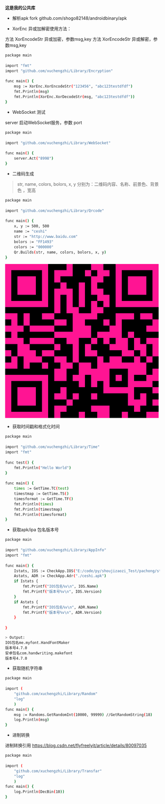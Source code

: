 **这是我的公共库**
- 解析apk fork github.com/shogo82148/androidbinary/apk

- XorEnc 异或加解密使用方法：

方法 XorEncodeStr 异或加密，参数msg,key
方法 XorEncodeStr 异或解密，参数msg,key

```bash
package main

import "fmt"
import "github.com/xuchengzhi/Library/Encryption"

func main() {
    msg := XorEnc.XorEncodeStr("123456", "abc123testdfdf")
    fmt.Println(msg)
    fmt.Println(XorEnc.XorDecodeStr(msg, "abc123testdfdf"))
}
```
- WebSocket 测试

server 启动WebSocket服务，参数 port 
```bash
package main

import "github.com/xuchengzhi/Library/WebSocket"

func main() {
    server.Act("8998")
}
```
- 二维码生成
> str, name, colors, bolors, x, y 分别为：二维码内容、名称、前景色、背景色 ，宽高
```bash
package main

import "github.com/xuchengzhi/Library/Qrcode"

func main() {
    x, y := 500, 500
    name := "ceshi"
    str := "http://www.baidu.com"
    bolors := "FF1493"
    colors := "000000"
    Qr.Builds(str, name, colors, bolors, x, y)
}
```
![enter description here](https://github.com/xuchengzhi/Library/blob/master/Qrcode/ceshi.png)

- 获取时间戳和格式化时间
```bash
package main

import "github.com/xuchengzhi/Library/Time"
import "fmt"

func test() {
    fmt.Println("Hello World")
}

func main() {
    times := GetTime.TC(test)
    timestmap := GetTime.TS()
    timesformat := GetTime.TF()
    fmt.Println(times)
    fmt.Println(timestmap)
    fmt.Println(timesformat)
}
```

- 获取apk/ipa 包名版本号
```bash
package main

import "github.com/xuchengzhi/Library/AppInfo"
import "fmt"

func main() {
    Istats, IOS := CheckApp.IOS("E:/code/py/shoujizaozi_Test/pachong/study/appdown/App/IOS/9b497ab9-69b3-4dd1-b97b-58cca6bf339a.ipa")
    Astats, ADR := CheckApp.Adr("./ceshi.apk")
    if Istats {
        fmt.Printf("IOS包名%v\n", IOS.Name)
        fmt.Printf("版本号%v\n", IOS.Version)
    }
    if Astats {
        fmt.Printf("IOS包名%v\n", ADR.Name)
        fmt.Printf("版本号%v\n", ADR.Version)
    }

}

```
```bash
> Output:
IOS包名me.myfont.HandFontMaker
版本号4.7.0
安卓包名com.handwriting.makefont
版本号4.7.0
```

- 获取随机字符串
```bash
package main

import (
    "github.com/xuchengzhi/Library/Random"
    "log"
    )
func main() {
    msg := Randoms.GetRandomInt(10000, 99999) //GetRandomString(18)
    log.Println(msg)
}
```

- 进制转换

进制转换引用 https://blog.csdn.net/flyfreelyit/article/details/80097035

```bash
package main

import (
    "github.com/xuchengzhi/Library/Transfar"
    "log"
    )
func main() {
    log.Println(DecBin(10))
}
```
